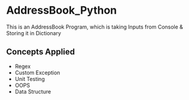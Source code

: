# AddressBook_Python

This is an AddressBook Program, which is taking Inputs from Console & Storing it in Dictionary

## Concepts Applied

- Regex
- Custom Exception
- Unit Testing
- OOPS
- Data Structure
